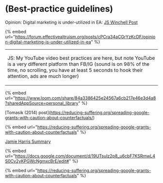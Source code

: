 # (Best-practice guidelines)

Opinion: Digital marketing is under-utilized in EA:  [JS Winchell Post](https://forum.effectivealtruism.org/posts/cPCra34aCGrYzKcDF/opinion-digital-marketing-is-under-utilized-in-ea)



{% embed url="https://forum.effectivealtruism.org/posts/cPCra34aCGrYzKcDF/opinion-digital-marketing-is-under-utilized-in-ea" %}

|                                                                                                                                                                                                                                          |
| ---------------------------------------------------------------------------------------------------------------------------------------------------------------------------------------------------------------------------------------- |
| <p>JS: My YouTube video best practices are here, but note YouTube is a very different platform than FB/IG (sound is on 98% of the time, no scrolling, you have at least 5 seconds to hook their attention, ads are much longer) <br></p> |

{% embed url="https://www.loom.com/share/84a3386425e24567a6cb217e46e3d4a8?sharedAppSource=personal_library" %}

\[Tomasik (2014) post]\(https://reducing-suffering.org/spreading-google-grants-with-caution-about-counterfactuals/)

{% embed url="https://reducing-suffering.org/spreading-google-grants-with-caution-about-counterfactuals" %}



[Jamie Harris Summary](https://docs.google.com/document/d/19UTsuIz2p8\_u6cbF7KSRmwL4S0Cv2yKPGWcNgmxcBrE/edit#)

{% embed url="https://docs.google.com/document/d/19UTsuIz2p8_u6cbF7KSRmwL4S0Cv2yKPGWcNgmxcBrE/edit#" %}

{% embed url="https://reducing-suffering.org/spreading-google-grants-with-caution-about-counterfactuals" %}
